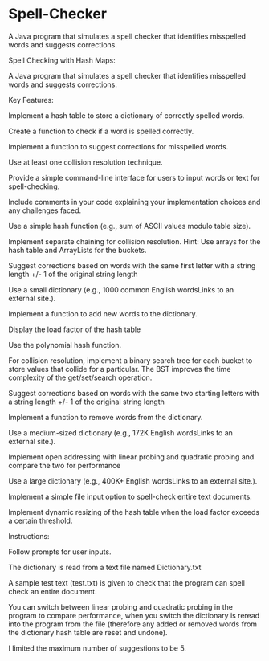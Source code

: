 # Spell-Checker
A Java program that simulates a spell checker that identifies misspelled words and suggests corrections.

Spell Checking with Hash Maps:

A Java program that simulates a spell checker that identifies misspelled words and suggests corrections.

Key Features:

Implement a hash table to store a dictionary of correctly spelled words.

Create a function to check if a word is spelled correctly.

Implement a function to suggest corrections for misspelled words.

Use at least one collision resolution technique.

Provide a simple command-line interface for users to input words or text for spell-checking.

Include comments in your code explaining your implementation choices and any challenges faced.

Use a simple hash function (e.g., sum of ASCII values modulo table size).

Implement separate chaining for collision resolution. Hint: Use arrays for the hash table and ArrayLists for the buckets. 

Suggest corrections based on words with the same first letter with a string length +/- 1 of the original string length

Use a small dictionary (e.g., 1000 common English wordsLinks to an external site.).

Implement a function to add new words to the dictionary.

Display the load factor of the hash table

Use the polynomial hash function.

For collision resolution, implement a binary search tree for each bucket to store values that collide for a particular. The BST improves the  time complexity of the get/set/search operation.

Suggest corrections based on words with the same two starting letters with a string length +/- 1 of the original string length

Implement a function to remove words from the dictionary.

Use a medium-sized dictionary (e.g., 172K English wordsLinks to an external site.).

Implement open addressing with linear probing and quadratic probing and compare the two for performance

Use a large dictionary (e.g., 400K+ English wordsLinks to an external site.).

Implement a simple file input option to spell-check entire text documents.

Implement dynamic resizing of the hash table when the load factor exceeds a certain threshold.

Instructions:

Follow prompts for user inputs.

The dictionary is read from a text file named Dictionary.txt 

A sample test text (test.txt) is given to check that the program can spell check an entire document.

You can switch between linear probing and quadratic probing in the program to compare performance, when you switch the dictionary is reread into the program from the file (therefore any added or removed words from the dictionary hash table are reset and undone).

I limited the maximum number of suggestions to be 5.
